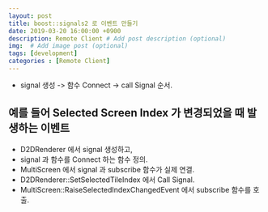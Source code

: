 ```yaml
---
layout: post
title: boost::signals2 로 이벤트 만들기
date: 2019-03-20 16:00:00 +0900
description: Remote Client # Add post description (optional)
img:  # Add image post (optional)
tags: [development]
categories : [Remote Client]
---
```

- signal 생성 -> 함수 Connect -> call Signal 순서.

## 예를 들어 Selected Screen Index 가 변경되었을 때 발생하는 이벤트
- D2DRenderer 에서 signal 생성하고, 
- signal 과 함수를 Connect 하는 함수 정의.
- MultiScreen 에서 signal 과 subscribe 함수가 실제 연결.
- D2DRenderer::SetSelectedTileIndex 에서 Call Signal.
- MultiScreen::RaiseSelectedIndexChangedEvent 에서 subscribe 함수를 호출.

